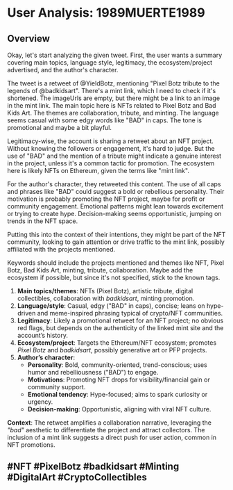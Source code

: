 # User Analysis: 1989MUERTE1989

## Overview

<think>
Okay, let's start analyzing the given tweet. First, the user wants a summary covering main topics, language style, legitimacy, the ecosystem/project advertised, and the author's character.

The tweet is a retweet of @YieldBotz, mentioning "Pixel Botz tribute to the legends of @badkidsart". There's a mint link, which I need to check if it's shortened. The imageUrls are empty, but there might be a link to an image in the mint link. The main topic here is NFTs related to Pixel Botz and Bad Kids Art. The themes are collaboration, tribute, and minting. The language seems casual with some edgy words like "BAD" in caps. The tone is promotional and maybe a bit playful.

Legitimacy-wise, the account is sharing a retweet about an NFT project. Without knowing the followers or engagement, it's hard to judge. But the use of "BAD" and the mention of a tribute might indicate a genuine interest in the project, unless it's a common tactic for promotion. The ecosystem here is likely NFTs on Ethereum, given the terms like "mint link".

For the author's character, they retweeted this content. The use of all caps and phrases like "BAD" could suggest a bold or rebellious personality. Their motivation is probably promoting the NFT project, maybe for profit or community engagement. Emotional patterns might lean towards excitement or trying to create hype. Decision-making seems opportunistic, jumping on trends in the NFT space.

Putting this into the context of their intentions, they might be part of the NFT community, looking to gain attention or drive traffic to the mint link, possibly affiliated with the projects mentioned. 

Keywords should include the projects mentioned and themes like NFT, Pixel Botz, Bad Kids Art, minting, tribute, collaboration. Maybe add the ecosystem if possible, but since it's not specified, stick to the known tags.
</think>

1. **Main topics/themes**: NFTs (Pixel Botz), artistic tribute, digital collectibles, collaboration with *badkidsart*, minting promotion.  
2. **Language/style**: Casual, edgy ("BAD" in caps), concise; leans on hype-driven and meme-inspired phrasing typical of crypto/NFT communities.  
3. **Legitimacy**: Likely a promotional retweet for an NFT project; no obvious red flags, but depends on the authenticity of the linked mint site and the account’s history.  
4. **Ecosystem/project**: Targets the Ethereum/NFT ecosystem; promotes *Pixel Botz* and *badkidsart*, possibly generative art or PFP projects.  
5. **Author’s character**:  
   - **Personality**: Bold, community-oriented, trend-conscious; uses humor and rebelliousness ("BAD") to engage.  
   - **Motivations**: Promoting NFT drops for visibility/financial gain or community support.  
   - **Emotional tendency**: Hype-focused; aims to spark curiosity or urgency.  
   - **Decision-making**: Opportunistic, aligning with viral NFT culture.  

**Context**: The retweet amplifies a collaboration narrative, leveraging the *"bad"* aesthetic to differentiate the project and attract collectors. The inclusion of a mint link suggests a direct push for user action, common in NFT promotions.  

#NFT #PixelBotz #badkidsart #Minting #DigitalArt #CryptoCollectibles
---
